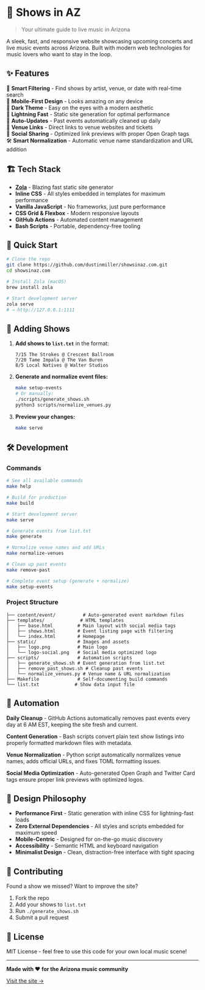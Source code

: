 # 🎵 Shows in AZ

> Your ultimate guide to live music in Arizona

A sleek, fast, and responsive website showcasing upcoming concerts and live music events across Arizona. Built with modern web technologies for music lovers who want to stay in the loop.

## ✨ Features

🎯 **Smart Filtering** - Find shows by artist, venue, or date with real-time search  
📱 **Mobile-First Design** - Looks amazing on any device  
🌙 **Dark Theme** - Easy on the eyes with a modern aesthetic  
🚀 **Lightning Fast** - Static site generation for optimal performance  
🔄 **Auto-Updates** - Past events automatically cleaned up daily  
🎪 **Venue Links** - Direct links to venue websites and tickets  
📱 **Social Sharing** - Optimized link previews with proper Open Graph tags  
🛠️ **Smart Normalization** - Automatic venue name standardization and URL addition  

## 🏗️ Tech Stack

- **[Zola](https://www.getzola.org/)** - Blazing fast static site generator
- **Inline CSS** - All styles embedded in templates for maximum performance
- **Vanilla JavaScript** - No frameworks, just pure performance
- **CSS Grid & Flexbox** - Modern responsive layouts
- **GitHub Actions** - Automated content management
- **Bash Scripts** - Portable, dependency-free tooling

## 🚀 Quick Start

```bash
# Clone the repo
git clone https://github.com/dustinmiller/showsinaz.com.git
cd showsinaz.com

# Install Zola (macOS)
brew install zola

# Start development server
zola serve
# → http://127.0.0.1:1111
```

## 📝 Adding Shows

1. **Add shows to `list.txt`** in the format:
   ```
   7/15 The Strokes @ Crescent Ballroom
   7/20 Tame Impala @ The Van Buren
   8/5 Local Natives @ Walter Studios
   ```

2. **Generate and normalize event files:**
   ```bash
   make setup-events
   # Or manually:
   ./scripts/generate_shows.sh
   python3 scripts/normalize_venues.py
   ```

3. **Preview your changes:**
   ```bash
   make serve
   ```

## 🛠️ Development

### Commands
```bash
# See all available commands
make help

# Build for production
make build

# Start development server
make serve

# Generate events from list.txt
make generate

# Normalize venue names and add URLs
make normalize-venues

# Clean up past events
make remove-past

# Complete event setup (generate + normalize)
make setup-events
```

### Project Structure
```
├── content/event/          # Auto-generated event markdown files
├── templates/             # HTML templates
│   ├── base.html         # Main layout with social media tags
│   ├── shows.html        # Event listing page with filtering
│   └── index.html        # Homepage
├── static/               # Images and assets
│   ├── logo.png          # Main logo
│   └── logo-social.png   # Social media optimized logo
├── scripts/              # Automation scripts
│   ├── generate_shows.sh # Event generation from list.txt
│   ├── remove_past_shows.sh # Cleanup past events
│   └── normalize_venues.py # Venue name & URL normalization
├── Makefile              # Self-documenting build commands
└── list.txt             # Show data input file
```

## 🤖 Automation

**Daily Cleanup** - GitHub Actions automatically removes past events every day at 6 AM EST, keeping the site fresh and current.

**Content Generation** - Bash scripts convert plain text show listings into properly formatted markdown files with metadata.

**Venue Normalization** - Python script automatically normalizes venue names, adds official URLs, and fixes TOML formatting issues.

**Social Media Optimization** - Auto-generated Open Graph and Twitter Card tags ensure proper link previews with optimized logos.

## 🎨 Design Philosophy

- **Performance First** - Static generation with inline CSS for lightning-fast loads
- **Zero External Dependencies** - All styles and scripts embedded for maximum speed
- **Mobile-Centric** - Designed for on-the-go music discovery
- **Accessibility** - Semantic HTML and keyboard navigation
- **Minimalist Design** - Clean, distraction-free interface with tight spacing

## 🤝 Contributing

Found a show we missed? Want to improve the site? 

1. Fork the repo
2. Add your shows to `list.txt`
3. Run `./generate_shows.sh`
4. Submit a pull request

## 📄 License

MIT License - feel free to use this code for your own local music scene!

---

**Made with ❤️ for the Arizona music community**

[Visit the site →](https://showsinaz.com)
